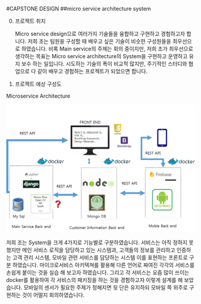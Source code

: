 #CAPSTONE DESIGN
##micro service architecture system

0. 프로젝트 취지

   Micro service design으로 여러가지 기술들을 융합하고 구현하고 경험하고자 합니다. 저희 조는 팀원을 구성할 때 배우고 싶은 기술이 비슷한 구성원들을 최우선으로 하였습니다. 비록 Main service의 주제는 회의 중이지만, 저희 조가 최우선으로 생각하는 목표는 Micro service architecture의 System을 구현하고 운영하고 유지 보수 하는 일입니다. 시도하는 기술의 폭이 비교적 많지만, 주기적인 스터디와 협업으로 다 같이 배우고 경험하는 프로젝트가 되었으면 합니다.  </br>
 
 1. 프로젝트 예상 구성도

Microservice Architecture </br>

![architecture](./docs/architecture.png  "architecture")


 저희 조는 System을 크게 4가지로 기능별로 구분하였습니다. 서비스는 아직 정하지 못했지만 메인 서비스 로직을 담당하고 있는 시스템과, 고객들의 정보를 관리하고 인증하는 고객 관리 시스템, 모바일 관련 서비스를 담당하는 시스템 이를 표현하는 프론트로 구분 하였습니다. 마이크로서비스 아키텍쳐를 활용해 다른 언어로 짜여진 각각의 서비스를 손쉽게 붙이는 것을 실습 해 보고자 하였습니다. 그리고 각 서비스는 요즘 많이 쓰이는 docker를 활용하여 각 서비스의 패키징을 하는 것을 경험하고자 이렇게 설계를 해 보았습니다. 모바일의 센서가 필요한 주제가 정해지면 뒷 단은 유지하되 모바일 쪽 위주로 구현하는 것이 어떨지 회의하였습니다.</br>